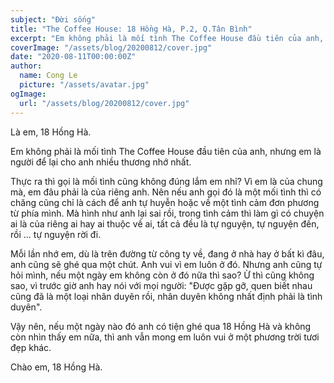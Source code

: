 ```yaml
---
subject: "Đời sống"
title: "The Coffee House: 18 Hồng Hà, P.2, Q.Tân Bình"
excerpt: "Em không phải là mối tình The Coffee House đầu tiên của anh, nhưng em là người để lại cho anh nhiều thương nhớ nhất."
coverImage: "/assets/blog/20200812/cover.jpg"
date: "2020-08-11T00:00:00Z"
author:
  name: Cong Le
  picture: "/assets/avatar.jpg"
ogImage:
  url: "/assets/blog/20200812/cover.jpg"
---
```


Là em, 18 Hồng Hà.

Em không phải là mối tình The Coffee House đầu tiên của anh, nhưng em là người để lại cho anh nhiều thương nhớ nhất.

Thực ra thì gọi là mối tình cũng không đúng lắm em nhỉ? Vì em là của chung mà, em đâu phải là của riêng anh. Nên nếu anh gọi đó là một mối tình thì có chăng cũng chỉ là cách để anh tự huyễn hoặc về một tình cảm đơn phương từ phía mình. Mà hình như anh lại sai rồi, trong tình cảm thì làm gì có chuyện ai là của riêng ai hay ai thuộc về ai, tất cả đều là tự nguyện, tự nguyện đến, rồi ... tự nguyện rời đi.

Mỗi lần nhớ em, dù là trên đường từ công ty về, đang ở nhà hay ở bất kì đâu, anh cũng sẽ ghé qua một chút. Anh vui vì em luôn ở đó. Nhưng anh cũng tự hỏi mình, nếu một ngày em không còn ở đó nữa thì sao? Ừ thì cũng không sao, vì trước giờ anh hay nói với mọi người: "Được gặp gỡ, quen biết nhau cũng đã là một loại nhân duyên rồi, nhân duyên không nhất định phải là tình duyên".

Vậy nên, nếu một ngày nào đó anh có tiện ghé qua 18 Hồng Hà và không còn nhìn thấy em nữa, thì anh vẫn mong em luôn vui ở một phương trời tươi đẹp khác.

Chào em, 18 Hồng Hà.

